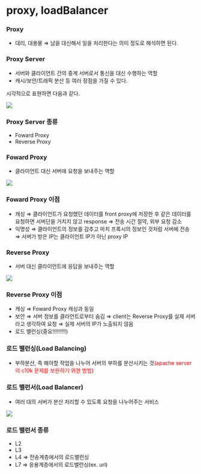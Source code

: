 # proxy, loadBalancer

### Proxy

- 대리, 대용물 ⇒ 남을 대신해서 일을 처리한다는 의미 정도로 해석하면 된다.

### Proxy Server

- 서버와 클라이언트 간의 중계 서버로서 통신을 대신 수행하는 역할
- 캐시/보안/트래픽 분산 등 여러 장점을 가질 수 있다.

시각적으로 표현하면 다음과 같다.

![](https://github.com/nahyeonung/CS_Study/images/proxyServer.png)

### Proxy Server 종류

- Foward Proxy
- Reverse Proxy

### Foward Proxy

- 클라이언트 대신 서버에 요청을 보내주는 역할

![](https://github.com/nahyeonung/CS_Study/images/fowardProxy.png)

### Foward Proxy 이점

- 캐싱 ⇒ 클라이언트가 요청했던 데이터를 front proxy에 저장한 후 같은 데이터를 요청하면 서버단을 거치지 않고 response ⇒ 전송 시간 절약, 외부 요청 감소
- 익명성 ⇒ 클라이언트의 정보를 감추고 마치 프록시의 정보인 것처럼 서버에 전송 ⇒ 서버가 받은 IP는 클라이언트 IP가 아닌 proxy IP

### Reverse Proxy

- 서버 대신 클라이언트에 응답을 보내주는 역할

![](https://github.com/nahyeonung/CS_Study/images/reverseProxy.png)

### Reverse Proxy 이점

- 캐싱 ⇒ Foward Proxy 캐싱과 동일
- 보안 ⇒ 서버 정보를 클라언트로부터 숨김 ⇒ client는 Reverse Proxy를 실제 서버라고 생각하여 요청 ⇒ 실제 서버의 IP가 노출되지 않음
- 로드 밸런싱(중요!!!!!!!!!)

### 로드 밸런싱(Load Balancing)

- 부하분산, 즉 해야할 작업을 나누어 서버의 부하를 분산시키는 것<span style="color:red">(apache server의 c10k 문제를 보완하기 위한 방법)</span>

### 로드 밸런서(Load Balancer)

- 여러 대의 서버가 분산 처리할 수 있도록 요청을 나누어주는 서비스

![](https://github.com/nahyeonung/CS_Study/images/loadBalancer.png)

### 로드 밸런서 종류

- L2
- L3
- L4 ⇒ 전송계층에서의 로드밸런싱
- L7 ⇒  응용계층에서의 로드밸런싱(ex. url)